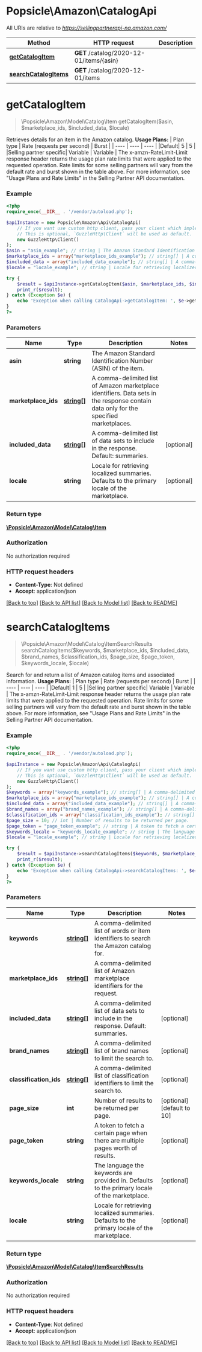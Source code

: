 # Popsicle\Amazon\CatalogApi

All URIs are relative to *https://sellingpartnerapi-na.amazon.com/*

Method | HTTP request | Description
------------- | ------------- | -------------
[**getCatalogItem**](CatalogApi.md#getcatalogitem) | **GET** /catalog/2020-12-01/items/{asin} | 
[**searchCatalogItems**](CatalogApi.md#searchcatalogitems) | **GET** /catalog/2020-12-01/items | 

# **getCatalogItem**
> \Popsicle\Amazon\Model\Catalog\Item getCatalogItem($asin, $marketplace_ids, $included_data, $locale)



Retrieves details for an item in the Amazon catalog.  **Usage Plans:**  | Plan type | Rate (requests per second) | Burst | | ---- | ---- | ---- | |Default| 5 | 5 | |Selling partner specific| Variable | Variable |  The x-amzn-RateLimit-Limit response header returns the usage plan rate limits that were applied to the requested operation. Rate limits for some selling partners will vary from the default rate and burst shown in the table above. For more information, see \"Usage Plans and Rate Limits\" in the Selling Partner API documentation.

### Example
```php
<?php
require_once(__DIR__ . '/vendor/autoload.php');

$apiInstance = new Popsicle\Amazon\Api\CatalogApi(
    // If you want use custom http client, pass your client which implements `GuzzleHttp\ClientInterface`.
    // This is optional, `GuzzleHttp\Client` will be used as default.
    new GuzzleHttp\Client()
);
$asin = "asin_example"; // string | The Amazon Standard Identification Number (ASIN) of the item.
$marketplace_ids = array("marketplace_ids_example"); // string[] | A comma-delimited list of Amazon marketplace identifiers. Data sets in the response contain data only for the specified marketplaces.
$included_data = array("included_data_example"); // string[] | A comma-delimited list of data sets to include in the response. Default: summaries.
$locale = "locale_example"; // string | Locale for retrieving localized summaries. Defaults to the primary locale of the marketplace.

try {
    $result = $apiInstance->getCatalogItem($asin, $marketplace_ids, $included_data, $locale);
    print_r($result);
} catch (Exception $e) {
    echo 'Exception when calling CatalogApi->getCatalogItem: ', $e->getMessage(), PHP_EOL;
}
?>
```

### Parameters

Name | Type | Description  | Notes
------------- | ------------- | ------------- | -------------
 **asin** | **string**| The Amazon Standard Identification Number (ASIN) of the item. |
 **marketplace_ids** | [**string[]**](../Model/string.md)| A comma-delimited list of Amazon marketplace identifiers. Data sets in the response contain data only for the specified marketplaces. |
 **included_data** | [**string[]**](../Model/string.md)| A comma-delimited list of data sets to include in the response. Default: summaries. | [optional]
 **locale** | **string**| Locale for retrieving localized summaries. Defaults to the primary locale of the marketplace. | [optional]

### Return type

[**\Popsicle\Amazon\Model\Catalog\Item**](../Model/Item.md)

### Authorization

No authorization required

### HTTP request headers

 - **Content-Type**: Not defined
 - **Accept**: application/json

[[Back to top]](#) [[Back to API list]](../../README.md#documentation-for-api-endpoints) [[Back to Model list]](../../README.md#documentation-for-models) [[Back to README]](../../README.md)

# **searchCatalogItems**
> \Popsicle\Amazon\Model\Catalog\ItemSearchResults searchCatalogItems($keywords, $marketplace_ids, $included_data, $brand_names, $classification_ids, $page_size, $page_token, $keywords_locale, $locale)



Search for and return a list of Amazon catalog items and associated information.  **Usage Plans:**  | Plan type | Rate (requests per second) | Burst | | ---- | ---- | ---- | |Default| 1 | 5 | |Selling partner specific| Variable | Variable |  The x-amzn-RateLimit-Limit response header returns the usage plan rate limits that were applied to the requested operation. Rate limits for some selling partners will vary from the default rate and burst shown in the table above. For more information, see \"Usage Plans and Rate Limits\" in the Selling Partner API documentation.

### Example
```php
<?php
require_once(__DIR__ . '/vendor/autoload.php');

$apiInstance = new Popsicle\Amazon\Api\CatalogApi(
    // If you want use custom http client, pass your client which implements `GuzzleHttp\ClientInterface`.
    // This is optional, `GuzzleHttp\Client` will be used as default.
    new GuzzleHttp\Client()
);
$keywords = array("keywords_example"); // string[] | A comma-delimited list of words or item identifiers to search the Amazon catalog for.
$marketplace_ids = array("marketplace_ids_example"); // string[] | A comma-delimited list of Amazon marketplace identifiers for the request.
$included_data = array("included_data_example"); // string[] | A comma-delimited list of data sets to include in the response. Default: summaries.
$brand_names = array("brand_names_example"); // string[] | A comma-delimited list of brand names to limit the search to.
$classification_ids = array("classification_ids_example"); // string[] | A comma-delimited list of classification identifiers to limit the search to.
$page_size = 10; // int | Number of results to be returned per page.
$page_token = "page_token_example"; // string | A token to fetch a certain page when there are multiple pages worth of results.
$keywords_locale = "keywords_locale_example"; // string | The language the keywords are provided in. Defaults to the primary locale of the marketplace.
$locale = "locale_example"; // string | Locale for retrieving localized summaries. Defaults to the primary locale of the marketplace.

try {
    $result = $apiInstance->searchCatalogItems($keywords, $marketplace_ids, $included_data, $brand_names, $classification_ids, $page_size, $page_token, $keywords_locale, $locale);
    print_r($result);
} catch (Exception $e) {
    echo 'Exception when calling CatalogApi->searchCatalogItems: ', $e->getMessage(), PHP_EOL;
}
?>
```

### Parameters

Name | Type | Description  | Notes
------------- | ------------- | ------------- | -------------
 **keywords** | [**string[]**](../Model/string.md)| A comma-delimited list of words or item identifiers to search the Amazon catalog for. |
 **marketplace_ids** | [**string[]**](../Model/string.md)| A comma-delimited list of Amazon marketplace identifiers for the request. |
 **included_data** | [**string[]**](../Model/string.md)| A comma-delimited list of data sets to include in the response. Default: summaries. | [optional]
 **brand_names** | [**string[]**](../Model/string.md)| A comma-delimited list of brand names to limit the search to. | [optional]
 **classification_ids** | [**string[]**](../Model/string.md)| A comma-delimited list of classification identifiers to limit the search to. | [optional]
 **page_size** | **int**| Number of results to be returned per page. | [optional] [default to 10]
 **page_token** | **string**| A token to fetch a certain page when there are multiple pages worth of results. | [optional]
 **keywords_locale** | **string**| The language the keywords are provided in. Defaults to the primary locale of the marketplace. | [optional]
 **locale** | **string**| Locale for retrieving localized summaries. Defaults to the primary locale of the marketplace. | [optional]

### Return type

[**\Popsicle\Amazon\Model\Catalog\ItemSearchResults**](../Model/ItemSearchResults.md)

### Authorization

No authorization required

### HTTP request headers

 - **Content-Type**: Not defined
 - **Accept**: application/json

[[Back to top]](#) [[Back to API list]](../../README.md#documentation-for-api-endpoints) [[Back to Model list]](../../README.md#documentation-for-models) [[Back to README]](../../README.md)


